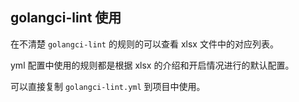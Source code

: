 ## golangci-lint 使用
在不清楚 `golangci-lint` 的规则的可以查看 xlsx 文件中的对应列表。 

yml 配置中使用的规则都是根据 xlsx 的介绍和开启情况进行的默认配置。

可以直接复制 `golangci-lint.yml` 到项目中使用。
